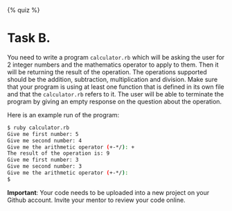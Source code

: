 {% quiz %}

# Task B.

You need to write a program `calculator.rb` which will be asking the user for 2 integer numbers and the mathematics
operator to apply to them. Then it will be returning the result of the operation. The operations supported should be
the addition, subtraction, multiplication and division. Make sure that your program is using at least one function that
is defined in its own file and that the `calculator.rb` refers to it. The user will be able to terminate the program
by giving an empty response on the question about the operation.

Here is an example run of the program:

``` bash
$ ruby calculator.rb
Give me first number: 5
Give me second number: 4
Give me the arithmetic operator (+-*/): +
The result of the operation is: 9
Give me first number: 3
Give me second number: 3
Give me the arithmetic operator (+-*/): 
$
```

**Important**: Your code needs to be uploaded into a new project on your Github account. Invite your mentor to review your code online.
